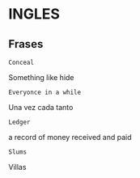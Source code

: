# INGLES

## Frases
    Conceal
Something like hide 

    Everyonce in a while
Una vez cada tanto

    Ledger   
a record of money received and paid

    Slums
Villas